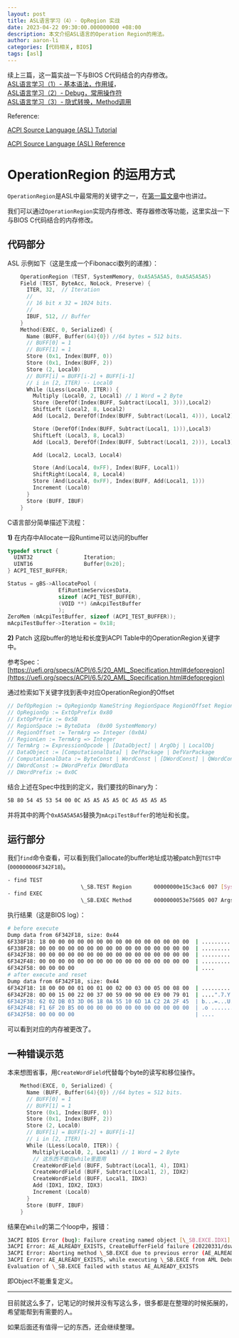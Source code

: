 ```yaml
---
layout: post
title: ASL语言学习（4）- OpRegion 实战
date: 2023-04-22 09:30:00.000000000 +08:00
description: 本文介绍ASL语言的Operation Region的用法。
author: aaron-li
categories: [代码相关, BIOS]
tags: [asl]
---
```


续上三篇，这一篇实战一下与BIOS C代码结合的内存修改。  
[ASL语言学习（1）- 基本语法，作用域]({{site.url}}/2023/04/asl-code-intro/)，  
[ASL语言学习（2）- Debug，常用操作符]({{site.url}}/2023/04/asl-code-intro2/)  
[ASL语言学习（3）- 隐式转换，Method调用]({{site.url}}/2023/04/asl-code-intro3/)  

Reference:

[ACPI Source Language (ASL) Tutorial](https://acpica.org/sites/acpica/files/asl_tutorial_v20190625.pdf)

[ACPI Source Language (ASL) Reference](https://uefi.org/specs/ACPI/6.5/19_ASL_Reference.html)

# OperationRegion 的运用方式

`OperationRegion`是ASL中最常用的关键字之一，在[第一篇文章]({{site.url}}/2023/04/asl-code-intro/#tocAnchor-1-2-3)中也讲过。

我们可以通过`OperationRegion`实现内存修改、寄存器修改等功能，这里实战一下与BIOS C代码结合的内存修改。

## 代码部分

ASL 示例如下（这是生成一个Fibonacci数列的递推）：

```c
    OperationRegion (TEST, SystemMemory, 0xA5A5A5A5, 0xA5A5A5A5)
    Field (TEST, ByteAcc, NoLock, Preserve) {
      ITER, 32,  // Iteration
      //
      // 16 bit x 32 = 1024 bits.
      //
      IBUF, 512, // Buffer
    }
    Method(EXEC, 0, Serialized) {
      Name (BUFF, Buffer(64){0}) //64 bytes = 512 bits.
      // BUFF[0] = 1
      // BUFF[1] = 1
      Store (0x1, Index(BUFF, 0))
      Store (0x1, Index(BUFF, 2))
      Store (2, Local0)
      // BUFF[i] = BUFF[i-2] + BUFF[i-1]
      // i in [2, ITER) -- Local0
      While (LLess(Local0, ITER)) {
        Multiply (Local0, 2, Local1) // 1 Word = 2 Byte
        Store (DerefOf(Index(BUFF, Subtract(Local1, 3))),Local2)        // BUFF[i-2] higher byte
        ShiftLeft (Local2, 8, Local2)
        Add (Local2, DerefOf(Index(BUFF, Subtract(Local1, 4))), Local2) // BUFF[i-2] lower byte

        Store (DerefOf(Index(BUFF, Subtract(Local1, 1))),Local3)        // BUFF[i-1] higher byte
        ShiftLeft (Local3, 8, Local3)
        Add (Local3, DerefOf(Index(BUFF, Subtract(Local1, 2))), Local3) // BUFF[i-1] lower byte

        Add (Local2, Local3, Local4)

        Store (And(Local4, 0xFF), Index(BUFF, Local1))                  // BUFF[i] lower byte
        ShiftRight(Local4, 8, Local4)
        Store (And(Local4, 0xFF), Index(BUFF, Add(Local1, 1)))          // BUFF[i] higher byte
        Increment (Local0)
      }
      Store (BUFF, IBUF)
    }
```

C语言部分简单描述下流程：

**1)** 在内存中Allocate一段Runtime可以访问的buffer

```c
typedef struct {
  UINT32                Iteration;
  UINT16                Buffer[0x20];
} ACPI_TEST_BUFFER;

Status = gBS->AllocatePool (
                EfiRuntimeServicesData,
                sizeof (ACPI_TEST_BUFFER),
                (VOID **) &mAcpiTestBuffer
                );
ZeroMem (mAcpiTestBuffer, sizeof (ACPI_TEST_BUFFER));
mAcpiTestBuffer->Iteration = 0x18;
```

**2)** Patch 这段buffer的地址和长度到ACPI Table中的OperationRegion关键字中。

参考Spec：[https://uefi.org/specs/ACPI/6.5/20_AML_Specification.html#defopregion](https://uefi.org/specs/ACPI/6.5/20_AML_Specification.html#defopregion)

通过检索如下关键字找到表中对应OperationRegion的Offset
```c
// DefOpRegion := OpRegionOp NameString RegionSpace RegionOffset RegionLen
// OpRegionOp := ExtOpPrefix 0x80
// ExtOpPrefix := 0x5B
// RegionSpace := ByteData  (0x00 SystemMemory)
// RegionOffset := TermArg => Integer (0x0A)
// RegionLen := TermArg => Integer
// TermArg := ExpressionOpcode | [DataObject] | ArgObj | LocalObj
// DataObject := [ComputationalData] | DefPackage | DefVarPackage
// ComputationalData := ByteConst | WordConst | [DWordConst] | QWordConst | String | ConstObj | RevisionOp | DefBuffer
// DWordConst := DWordPrefix DWordData
// DWordPrefix := 0x0C
```

结合上述在Spec中找到的定义，我们要找的Binary为：

```bash
5B 80 54 45 53 54 00 0C A5 A5 A5 A5 0C A5 A5 A5 A5
```

并将其中的两个`0xA5A5A5A5`替换为`mAcpiTestBuffer`的地址和长度。


## 运行部分

我们`find`命令查看，可以看到我们allocate的buffer地址成功被patch到`TEST`中(`000000006F342F18`)。

```bash
- find TEST
                       \_SB.TEST Region       00000000e15c3ac6 007 [SystemMemory] Addr 000000006F342F18 Len 0044
- find EXEC
                       \_SB.EXEC Method       0000000053e75605 007 Args 0 Len 00A8 Aml 00000000ae51bb6e
```

执行结果（这是BIOS log）：

```bash
# before execute
Dump data from 6F342F18, size: 0x44
6F338F18: 18 00 00 00 00 00 00 00 00 00 00 00 00 00 00 00  | ................
6F338F28: 00 00 00 00 00 00 00 00 00 00 00 00 00 00 00 00  | ................
6F342F38: 00 00 00 00 00 00 00 00 00 00 00 00 00 00 00 00  | ................
6F342F48: 00 00 00 00 00 00 00 00 00 00 00 00 00 00 00 00  | ................
6F342F58: 00 00 00 00                                      | ....
# after execute and reset
Dump data from 6F342F18, size: 0x44
6F342F18: 18 00 00 00 01 00 01 00 02 00 03 00 05 00 08 00  | ................
6F342F28: 0D 00 15 00 22 00 37 00 59 00 90 00 E9 00 79 01  | ....".7.Y.....y.
6F342F38: 62 02 DB 03 3D 06 18 0A 55 10 6D 1A C2 2A 2F 45  | b...=...U.m..*/E
6F342F48: F1 6F 20 B5 00 00 00 00 00 00 00 00 00 00 00 00  | .o .............
6F342F58: 00 00 00 00                                      | ....
```

可以看到对应的内存被更改了。

## 一种错误示范

本来想图省事，用`CreateWordField`代替每个byte的读写和移位操作。

```c
    Method(EXCE, 0, Serialized) {
      Name (BUFF, Buffer(64){0}) //64 bytes = 512 bits.
      // BUFF[0] = 1
      // BUFF[1] = 1
      Store (0x1, Index(BUFF, 0))
      Store (0x1, Index(BUFF, 2))
      Store (2, Local0)
      // BUFF[i] = BUFF[i-2] + BUFF[i-1]
      // i in [2, ITER)
      While (LLess(Local0, ITER)) {
        Multiply(Local0, 2, Local1) // 1 Word = 2 Byte
        // 这东西不能在while里面用
        CreateWordField (BUFF, Subtract(Local1, 4), IDX1)
        CreateWordField (BUFF, Subtract(Local1, 2), IDX2)
        CreateWordField (BUFF, Local1, IDX3)
        Add (IDX1, IDX2, IDX3)
        Increment (Local0)
      }
      Store (BUFF, IBUF)
    }
```


结果在`While`的第二个loop中，报错：

```bash
3ACPI BIOS Error (bug): Failure creating named object [\_SB.EXCE.IDX1], AE_ALREADY_EXISTS (20220331/dsfield-184)
3ACPI Error: AE_ALREADY_EXISTS, CreateBufferField failure (20220331/dswload2-477)
3ACPI Error: Aborting method \_SB.EXCE due to previous error (AE_ALREADY_EXISTS) (20220331/psparse-529)
3ACPI Error: AE_ALREADY_EXISTS, while executing \_SB.EXCE from AML Debugger (20220331/dbexec-163)
Evaluation of \_SB.EXCE failed with status AE_ALREADY_EXISTS
```

即Object不能重复定义。

---

目前就这么多了，记笔记的时候并没有写这么多，很多都是在整理的时候拓展的，希望能帮到有需要的人。

如果后面还有值得一记的东西，还会继续整理。
